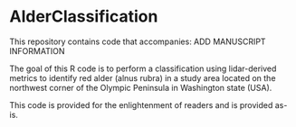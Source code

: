
<!-- README.md is generated from README.Rmd. Please edit that file -->

# AlderClassification

<!-- badges: start -->

<!-- badges: end -->

This repository contains code that accompanies: ADD MANUSCRIPT
INFORMATION

The goal of this R code is to perform a classification using
lidar-derived metrics to identify red alder (alnus rubra) in a study
area located on the northwest corner of the Olympic Peninsula in
Washington state (USA).

This code is provided for the enlightenment of readers and is provided
as-is.
